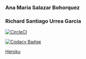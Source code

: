 ### Ana Maria Salazar Bohorquez
### Richard Santiago Urrea Garcia

[![CircleCI](https://circleci.com/gh/RichardUG/CVDSLab8.svg?style=svg)](https://app.circleci.com/pipelines/github/RichardUG/CVDSLab8)

[![Codacy Badge](https://app.codacy.com/project/badge/Grade/9ca0d497ba0b4c698a39b9b9ad669603)](https://www.codacy.com/gh/RichardUG/CVDSLab8/dashboard?utm_source=github.com&amp;utm_medium=referral&amp;utm_content=RichardUG/CVDSLab8&amp;utm_campaign=Badge_Grade)

[Heroku](https://labapp8.herokuapp.com/faces/registrocliente.xhtml)
